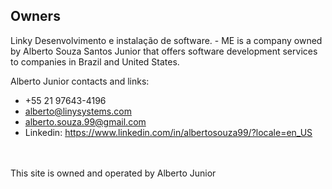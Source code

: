 ## Owners

Linky Desenvolvimento e instalação de software. - ME is a company owned by Alberto Souza Santos Junior that offers software development services to companies in Brazil and United States.

Alberto Junior contacts and links:
- +55 21 97643-4196
- alberto@linysystems.com
- alberto.souza.99@gmail.com
- Linkedin: https://www.linkedin.com/in/albertosouza99/?locale=en_US

<br><br>
This site is owned and operated by Alberto Junior
<br><br><br><br>